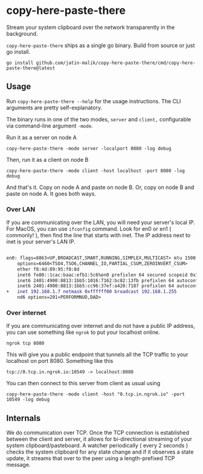 # copy-here-paste-there
Stream your system clipboard over the network transparently in the background.

`copy-here-paste-there` ships as a single go binary. Build from source or just go install.

```
go install github.com/jatin-malik/copy-here-paste-there/cmd/copy-here-paste-there@latest
```

## Usage

Run `copy-here-paste-there --help` for the usage instructions. The CLI arguments are pretty self-explanatory.

The binary runs in one of the two modes, `server` and `client,` configurable via command-line argument `-mode`.


Run it as a server on node A
```
copy-here-paste-there -mode server -localport 8080 -log debug
```

Then, run it as a client on node B
```
copy-here-paste-there -mode client -host localhost -port 8080 -log debug
```
And that's it. Copy on node A and paste on node B. Or, copy on node B and paste on node A. It goes both ways.

### Over LAN

If you are communicating over the LAN, you will need your server's local IP. For MacOS, you can use `ifconfig` command.
Look for en0 or en1 ( commonly! ), then find the line that starts with inet. The IP address next to inet is your server's LAN IP.

```diff

en0: flags=8863<UP,BROADCAST,SMART,RUNNING,SIMPLEX,MULTICAST> mtu 1500
	options=6460<TSO4,TSO6,CHANNEL_IO,PARTIAL_CSUM,ZEROINVERT_CSUM>
	ether f8:4d:89:95:f0:8d
	inet6 fe80::1cac:baac:efb1:5c6%en0 prefixlen 64 secured scopeid 0x10
	inet6 2401:4900:8813:1bb5:1016:7162:bc82:13fb prefixlen 64 autoconf secured
	inet6 2401:4900:8813:1bb5:cc96:37ef:a420:7187 prefixlen 64 autoconf temporary
+	inet 192.168.1.7 netmask 0xffffff00 broadcast 192.168.1.255
	nd6 options=201<PERFORMNUD,DAD>
```  

### Over internet

If you are communicating over internet and do not have a public IP address, you can use something like `ngrok` to put your localhost online.

```
ngrok tcp 8080
```
This will give you a public endpoint that tunnels all the TCP traffic to your localhost on port 8080. Something like this
```
tcp://0.tcp.in.ngrok.io:10549 -> localhost:8080
```

You can then connect to this server from client as usual using

```
copy-here-paste-there -mode client -host "0.tcp.in.ngrok.io" -port 10549 -log debug
```

## Internals

We do communication over TCP. Once the TCP connection is established between the client and server, it allows for bi-directional streaming of your system clipboard/pasteboard.
A watcher periodically ( every 2 seconds ) checks the system clipboard for any state change and if it observes a state update, it streams that over to the peer using a length-prefixed TCP message.






